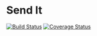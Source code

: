 # Send It

 [![Build Status](https://travis-ci.org/walimike/send_it.svg?branch=161859700-create-order)](https://travis-ci.org/walimike/send_it)                                                                                                                          [![Coverage Status](https://coveralls.io/repos/github/walimike/send_it/badge.svg?branch=161859700-create-order)](https://coveralls.io/github/walimike/send_it?branch=161859700-create-order)
